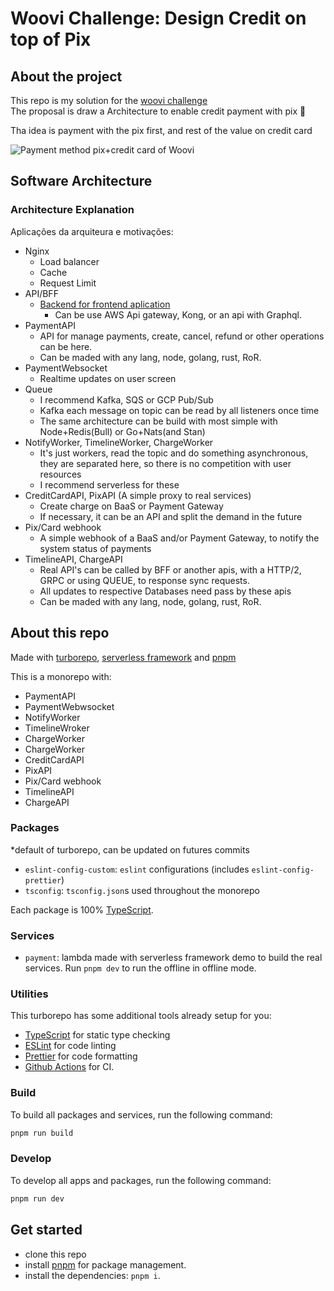 # Woovi Challenge: Design Credit on top of Pix

## About the project

This repo is my solution for the [woovi challenge](https://gist.github.com/sibelius/b1a10021b83165a72de8b31e7b9d58c5)<br>
The proposal is draw a Architecture to enable credit payment with pix 🤑

Tha idea is payment with the pix first, and rest of the value on credit card

![Payment method pix+credit card of Woovi](https://user-images.githubusercontent.com/2005841/208023052-ce50a746-df80-4687-9430-eab399eabd5a.png)


## Software Architecture

### **Architecture Explanation**

Aplicações da arquiteura e motivações:

 - Nginx
   * Load balancer
   * Cache
   * Request Limit
 - API/BFF
   * [Backend for frontend aplication](https://www.mobilelive.ca/blog/why-backend-for-frontend-application-architecture#:~:text=Backend%20For%20Frontend%20is%20a,their%20diverse%20and%20evolving%20needs.)
     * Can be use AWS Api gateway, Kong, or an api with Graphql.
 - PaymentAPI
   * API for manage payments, create, cancel, refund or other operations can be here.
   * Can be maded with any lang, node, golang, rust, RoR.
 - PaymentWebsocket
   * Realtime updates on user screen 
 - Queue
   * I recommend Kafka, SQS or GCP Pub/Sub 
   * Kafka each message on topic can be read by all listeners once time
   * The same architecture can be build with most simple with Node+Redis(Bull) or Go+Nats(and Stan)
 - NotifyWorker, TimelineWorker, ChargeWorker
   * It's just workers, read the topic and do something asynchronous, they are separated here, so there is no competition with user resources
   * I recommend serverless for these
 - CreditCardAPI, PixAPI (A simple proxy to real services)
   * Create charge on BaaS or Payment Gateway
   * If necessary, it can be an API and split the demand in the future
 - Pix/Card webhook
   * A simple webhook of a BaaS and/or Payment Gateway, to notify the system status of payments
 - TimelineAPI, ChargeAPI
   * Real API's can be called by BFF or another apis, with a HTTP/2, GRPC or using QUEUE, to response sync requests.
   * All updates to respective Databases need pass by these apis
   * Can be maded with any lang, node, golang, rust, RoR.

## About this repo

Made with [turborepo](https://turbo.build/repo), [serverless framework](https://www.serverless.com/) and  [pnpm](https://pnpm.io)

This is a monorepo with:
 - PaymentAPI
 - PaymentWebwsocket
 - NotifyWorker
 - TimelineWroker
 - ChargeWorker
 - ChargeWorker
 - CreditCardAPI
 - PixAPI
 - Pix/Card webhook
 - TimelineAPI
 - ChargeAPI

### Packages 
*default of turborepo, can be updated on futures commits

- `eslint-config-custom`: `eslint` configurations (includes `eslint-config-prettier`)
- `tsconfig`: `tsconfig.json`s used throughout the monorepo

Each package is 100% [TypeScript](https://www.typescriptlang.org/).

### Services

 - `payment`: lambda made with serverless framework demo to build the real services. Run `pnpm dev` to run the offline in offline mode.

### Utilities

This turborepo has some additional tools already setup for you:

- [TypeScript](https://www.typescriptlang.org/) for static type checking
- [ESLint](https://eslint.org/) for code linting
- [Prettier](https://prettier.io) for code formatting
- [Github Actions](https://github.com/features/actions) for CI.

### Build

To build all packages and services, run the following command:

```bash
pnpm run build
```

### Develop

To develop all apps and packages, run the following command:

```bash
pnpm run dev
```

## Get started

- clone this repo
- install [pnpm](https://pnpm.io/installation) for package management.
- install the dependencies: `pnpm i`.
